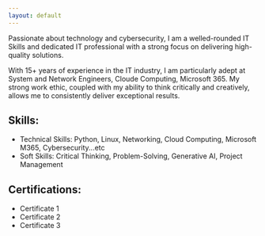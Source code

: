 ```yaml
---
layout: default
---
```


Passionate about technology and cybersecurity, I am a welled-rounded IT Skills and dedicated IT professional with a strong focus on delivering high-quality solutions. 

With 15+ years of experience in the IT industry, I am particularly adept at System and Network Engineers, Cloude Computing, Microsoft 365. My strong work ethic, coupled with my ability to think critically and creatively, allows me to consistently deliver exceptional results.

## Skills: 

*    Technical Skills: Python, Linux, Networking, Cloud Computing, Microsoft M365, Cybersecurity...etc
*    Soft Skills: Critical Thinking, Problem-Solving, Generative AI, Project Management

## Certifications: 
*  Certificate 1
*  Certificate 2
*  Certificate 3


